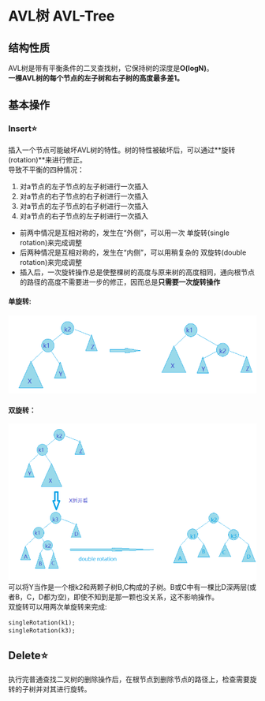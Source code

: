 # AVL树 AVL-Tree
## 结构性质
AVL树是带有平衡条件的二叉查找树，它保持树的深度是**O(logN)**。  
**一棵AVL树的每个节点的左子树和右子树的高度最多差1。**
## 基本操作
### Insert⭐
插入一个节点可能破坏AVL树的特性。树的特性被破坏后，可以通过**旋转(rotation)**来进行修正。  
导致不平衡的四种情况：
1. 对a节点的左子节点的左子树进行一次插入
2. 对a节点的右子节点的右子树进行一次插入
3. 对a节点的左子节点的右子树进行一次插入
4. 对a节点的右子节点的左子树进行一次插入

* 前两中情况是互相对称的，发生在“外侧”，可以用一次 单旋转(single rotation)来完成调整
* 后两种情况是互相对称的，发生在“内侧”，可以用稍复杂的 双旋转(double rotation)来完成调整
* 插入后，一次旋转操作总是使整棵树的高度与原来树的高度相同，通向根节点的路径的高度不需要进一步的修正，因而总是**只需要一次旋转操作**

#### 单旋转:
![image](AVLTree-1.bmp)  
#### 双旋转：
![image](AVLTree-2.bmp)  
可以将Y当作是一个根k2和两颗子树B,C构成的子树。B或C中有一棵比D深两层(或者B，C，D都为空)，即使不知到是那一颗也没关系，这不影响操作。  
双旋转可以用两次单旋转来完成:
```
singleRotation(k1);
singleRotation(k3);
```

## Delete⭐
执行完普通查找二叉树的删除操作后，在根节点到删除节点的路径上，检查需要旋转的子树并对其进行旋转。
